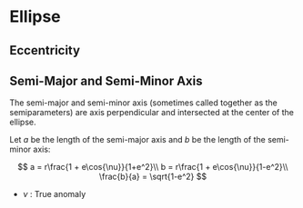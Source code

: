 #  Ellipse

## Eccentricity

## Semi-Major and Semi-Minor Axis

The semi-major and semi-minor axis (sometimes called together as the semiparameters) are axis perpendicular and intersected at the center of the ellipse.

Let $a$ be the length of the semi-major axis and $b$ be the length of the semi-minor axis:

$$
a = r\frac{1 + e\cos{\nu}}{1+e^2}\\
b = r\frac{1 + e\cos{\nu}}{1-e^2}\\
\frac{b}{a} = \sqrt{1-e^2}
$$

* $\nu$ : True anomaly